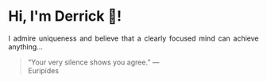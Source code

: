 # Hi, I'm Derrick 👋!
<p align="justify">I admire uniqueness and believe that a clearly focused mind can achieve anything...</p> 
<!-- #quote-start -->
<blockquote>&ldquo;Your very silence shows you agree.&rdquo; &mdash; <footer>Euripides</footer></blockquote>
<!-- #quote-end -->
